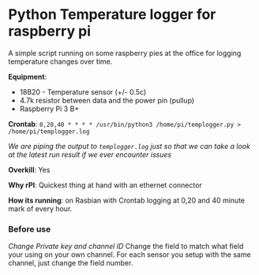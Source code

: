 # Python Temperature logger for raspberry pi
A simple script running on some raspberry pies at the office for logging temperature changes over time.


**Equipment**: 
* 18B20 - Temperature sensor (+/- 0.5c)
* 4.7k resistor between data and the power pin (pullup)
* Raspberry Pi 3 B+

**Crontab**:
`0,20,40 * * * * /usr/bin/python3 /home/pi/templogger.py > /home/pi/templogger.log`

*We are piping the output to `templogger.log` just so that we can take a look at the latest run result if we ever encounter issues*

**Overkill**: Yes

**Why rPI**: Quickest thing at hand with an ethernet connector

**How its running**: 
on Rasbian with Crontab logging at 0,20 and 40 minute mark of every hour. 

### Before use
*Change Private key and channel ID*
Change the field to match what field your using on your own channel. 
For each sensor you setup with the same channel, just change the field number. 
